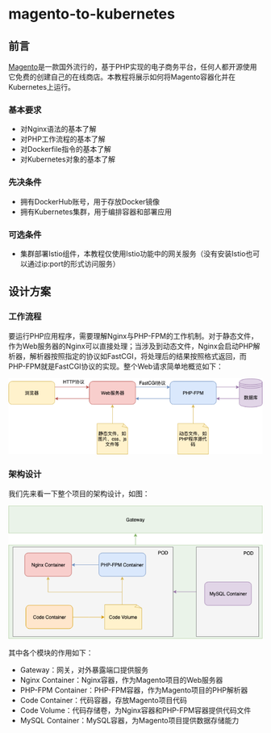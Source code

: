 # magento-to-kubernetes

## 前言
[Magento](https://magento.com)是一款国外流行的，基于PHP实现的电子商务平台，任何人都开源使用它免费的创建自己的在线商店。本教程将展示如何将Magento容器化并在Kubernetes上运行。

### 基本要求
- 对Nginx语法的基本了解
- 对PHP工作流程的基本了解
- 对Dockerfile指令的基本了解
- 对Kubernetes对象的基本了解


### 先决条件
- 拥有DockerHub账号，用于存放Docker镜像
- 拥有Kubernetes集群，用于编排容器和部署应用

### 可选条件
- 集群部署Istio组件，本教程仅使用Istio功能中的网关服务（没有安装Istio也可以通过ip:port的形式访问服务）

## 设计方案

### 工作流程
要运行PHP应用程序，需要理解Nginx与PHP-FPM的工作机制。对于静态文件，作为Web服务器的Nginx可以直接处理；当涉及到动态文件，Nginx会启动PHP解析器，解析器按照指定的协议如FastCGI，将处理后的结果按照格式返回，而PHP-FPM就是FastCGI协议的实现。整个Web请求简单地概览如下：

![PHP Web Flow](document/php_web_flow.png)

### 架构设计
我们先来看一下整个项目的架构设计，如图：

![PHP Container](document/php_container.png)

其中各个模块的作用如下：
- Gateway：网关，对外暴露端口提供服务
- Nginx Container：Nginx容器，作为Magento项目的Web服务器
- PHP-FPM Container：PHP-FPM容器，作为Magento项目的PHP解析器
- Code Container：代码容器，存放Magento项目代码
- Code Volume：代码存储卷，为Nginx容器和PHP-FPM容器提供代码文件
- MySQL Container：MySQL容器，为Magento项目提供数据存储能力
